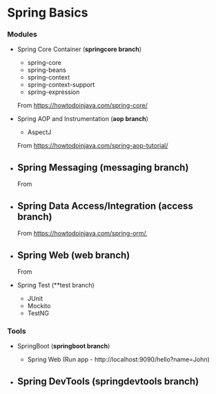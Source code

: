 # Spring Basics

### Modules

- Spring Core Container (**springcore branch**)
    - spring-core
    - spring-beans
    - spring-context
    - spring-context-support
    - spring-expression
    
    From https://howtodoinjava.com/spring-core/
    
- Spring AOP and Instrumentation (**aop branch**)
    - AspectJ
    
    From https://howtodoinjava.com/spring-aop-tutorial/
    
- Spring Messaging (**messaging branch**)
    - 
    
    From
    
- Spring Data Access/Integration (**access branch**)
    - 
    
    From https://howtodoinjava.com/spring-orm/, 
    
- Spring Web (**web branch**)
    - 
    
    From 
    
- Spring Test (**test branch)
    - JUnit
    - Mockito
    - TestNG

### Tools

- SpringBoot (**springboot branch**)
    - Spring Web (Run app - http://localhost:9090/hello?name=John)
    
- Spring DevTools (**springdevtools branch**)
    - 
